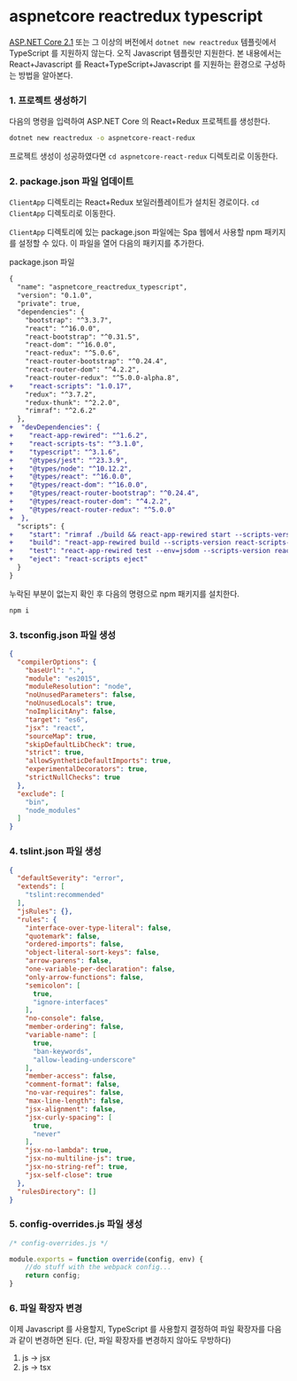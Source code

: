 # aspnetcore reactredux typescript

[ASP.NET Core 2.1](https://www.microsoft.com/net/download/dotnet-core/2.1) 또는 그 이상의 버전에서 `dotnet new reactredux` 템플릿에서 TypeScript 를 지원하지 않는다. 오직 Javascript 템플릿만 지원한다. 본 내용에서는 React+Javascript 를 React+TypeScript+Javascript 를 지원하는 환경으로 구성하는 방법을 알아본다.

### 1. 프로젝트 생성하기

다음의 명령을 입력하여 ASP.NET Core 의 React+Redux 프로젝트를 생성한다.

```bash
dotnet new reactredux -o aspnetcore-react-redux
```

프로젝트 생성이 성공하였다면 `cd aspnetcore-react-redux` 디렉토리로 이동한다.

### 2. package.json 파일 업데이트

`ClientApp` 디렉토리는 React+Redux 보일러플레이트가 설치된 경로이다. `cd ClientApp` 디렉토리로 이동한다.

`ClientApp` 디렉토리에 있는 package.json 파일에는 Spa 웹에서 사용할 npm 패키지를 설정할 수 있다. 이 파일을 열어 다음의 패키지를 추가한다.

package.json 파일


```diff
{
  "name": "aspnetcore_reactredux_typescript",
  "version": "0.1.0",
  "private": true,
  "dependencies": {
    "bootstrap": "^3.3.7",
    "react": "^16.0.0",
    "react-bootstrap": "^0.31.5",
    "react-dom": "^16.0.0",
    "react-redux": "^5.0.6",
    "react-router-bootstrap": "^0.24.4",
    "react-router-dom": "^4.2.2",
    "react-router-redux": "^5.0.0-alpha.8",
+    "react-scripts": "1.0.17",
    "redux": "^3.7.2",
    "redux-thunk": "^2.2.0",
    "rimraf": "^2.6.2"
  },
+  "devDependencies": {
+    "react-app-rewired": "^1.6.2",
+    "react-scripts-ts": "^3.1.0",
+    "typescript": "^3.1.6",
+    "@types/jest": "^23.3.9",
+    "@types/node": "^10.12.2",
+    "@types/react": "^16.0.0",
+    "@types/react-dom": "^16.0.0",
+    "@types/react-router-bootstrap": "^0.24.4",
+    "@types/react-router-dom": "^4.2.2",
+    "@types/react-router-redux": "^5.0.0"
+  },
  "scripts": {
+    "start": "rimraf ./build && react-app-rewired start --scripts-version react-scripts-ts",
+    "build": "react-app-rewired build --scripts-version react-scripts-ts",
+    "test": "react-app-rewired test --env=jsdom --scripts-version react-scripts-ts",
+    "eject": "react-scripts eject"
  }
}
```

누락된 부분이 없는지 확인 후 다음의 명령으로 npm 패키지를 설치한다.

```bash
npm i
```

### 3. tsconfig.json 파일 생성

```json
{
  "compilerOptions": {
    "baseUrl": ".",
    "module": "es2015",
    "moduleResolution": "node",
    "noUnusedParameters": false,
    "noUnusedLocals": true,
    "noImplicitAny": false,
    "target": "es6",
    "jsx": "react",
    "sourceMap": true,
    "skipDefaultLibCheck": true,
    "strict": true,
    "allowSyntheticDefaultImports": true,
    "experimentalDecorators": true,
    "strictNullChecks": true
  },
  "exclude": [
    "bin",
    "node_modules"
  ]
}
```

### 4. tslint.json 파일 생성

```json
{
  "defaultSeverity": "error",
  "extends": [
    "tslint:recommended"
  ],
  "jsRules": {},
  "rules": {
    "interface-over-type-literal": false,
    "quotemark": false,
    "ordered-imports": false,
    "object-literal-sort-keys": false,
    "arrow-parens": false,
    "one-variable-per-declaration": false,
    "only-arrow-functions": false,
    "semicolon": [
      true,
      "ignore-interfaces"
    ],
    "no-console": false,
    "member-ordering": false,
    "variable-name": [
      true,
      "ban-keywords",
      "allow-leading-underscore"
    ],
    "member-access": false,
    "comment-format": false,
    "no-var-requires": false,
    "max-line-length": false,
    "jsx-alignment": false,
    "jsx-curly-spacing": [
      true,
      "never"
    ],
    "jsx-no-lambda": true,
    "jsx-no-multiline-js": true,
    "jsx-no-string-ref": true,
    "jsx-self-close": true
  },
  "rulesDirectory": []
}
```

### 5. config-overrides.js 파일 생성

```js
/* config-overrides.js */

module.exports = function override(config, env) {
    //do stuff with the webpack config...
    return config;
}
```

### 6. 파일 확장자 변경

이제 Javascript 를 사용할지, TypeScript 를 사용할지 결정하여 파일 확장자를 다음과 같이 변경하면 된다. (단, 파일 확장자를 변경하지 않아도 무방하다)

1. js -> jsx
2. js -> tsx
